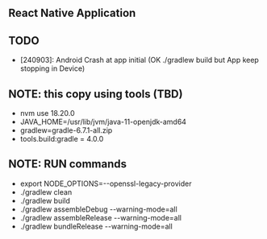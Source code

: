 
## React Native Application

## TODO
* [240903]: Android Crash at app initial (OK ./gradlew build but App keep stopping in Device)


## NOTE: this copy using tools (TBD)
* nvm use 18.20.0
* JAVA_HOME=/usr/lib/jvm/java-11-openjdk-amd64
* gradlew=gradle-6.7.1-all.zip
* tools.build:gradle = 4.0.0

## NOTE: RUN commands
* export NODE_OPTIONS=--openssl-legacy-provider
* ./gradlew clean
* ./gradlew build
* ./gradlew assembleDebug --warning-mode=all
* ./gradlew assembleRelease --warning-mode=all
* ./gradlew bundleRelease --warning-mode=all
